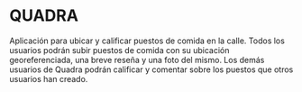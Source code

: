 # QUADRA
Aplicación para ubicar y calificar puestos de comida en la calle. Todos los usuarios podrán subir puestos de comida con su ubicación georeferenciada, una breve reseña y una foto del mismo. Los demás usuarios de Quadra podrán calificar y comentar sobre los puestos que otros usuarios han creado.
